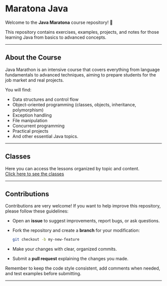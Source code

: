 # Maratona Java

Welcome to the **Java Maratona** course repository! 🎉

This repository contains exercises, examples, projects, and notes for those learning Java from basics to advanced concepts.

---

## About the Course

Java Marathon is an intensive course that covers everything from language fundamentals to advanced techniques, aiming to prepare students for the job market and real projects.

You will find:

- Data structures and control flow  
- Object-oriented programming (classes, objects, inheritance, polymorphism)  
- Exception handling  
- File manipulation  
- Concurrent programming  
- Practical projects  
- And other essential Java topics.

---

## Classes

Here you can access the lessons organized by topic and content.  
[Click here to see the classes](./docs/lessons.md)  

---

## Contributions

Contributions are very welcome! If you want to help improve this repository, please follow these guidelines:

- Open an **issue** to suggest improvements, report bugs, or ask questions.  
- Fork the repository and create a **branch** for your modification:
  
  ```bash
  git checkout -b my-new-feature  
  ``` 
- Make your changes with clear, organized commits.  
- Submit a **pull request** explaining the changes you made.

Remember to keep the code style consistent, add comments when needed, and test examples before submitting.

---
